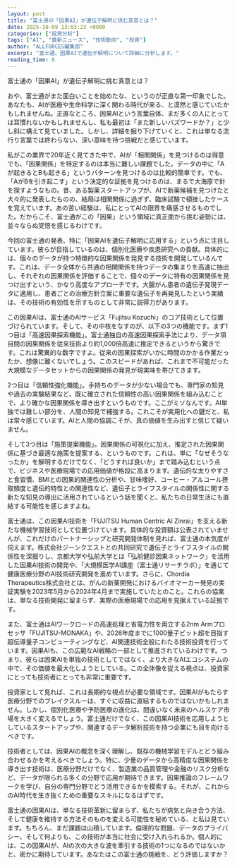 ```yaml
---
layout: post
title: "富士通の「因果AI」が遺伝子解明に挑む真意とは？"
date: 2025-10-09 13:03:23 +0000
categories: ["投資分析"]
tags: ["AI", "最新ニュース", "技術動向", "投資"]
author: "ALLFORCES編集部"
excerpt: "富士通、因果AIで遺伝子解明について詳細に分析します。"
reading_time: 8
---
```


富士通の「因果AI」が遺伝子解明に挑む真意とは？

おや、富士通がまた面白いことを始めたな、というのが正直な第一印象でした。あなたも、AIが医療や生命科学に深く関わる時代が来る、と漠然と感じていたかもしれませんね。正直なところ、因果AIという言葉自体、まだ多くの人にとっては耳慣れないかもしれませんし、私も最初は「また新しいバズワードか？」と少し斜に構えて見ていました。しかし、詳細を掘り下げていくと、これは単なる流行り言葉では終わらない、深い意味を持つ挑戦だと感じています。

私がこの業界で20年近く見てきた中で、AIが「相関関係」を見つけるのは得意でも、「因果関係」を特定するのは本当に難しい課題でした。データの中に「Aが起きるとBも起きる」というパターンを見つけるのは比較的簡単です。でも、「AがBを引き起こす」という決定的な証拠を見つけるのは、まるで大海原で針を探すようなもの。昔、ある製薬スタートアップが、AIで新薬候補を見つけたと大々的に発表したものの、結局は相関関係に過ぎず、臨床試験で頓挫したケースを覚えています。あの苦い経験は、私にとってAIの限界を痛感させるものでした。だからこそ、富士通がこの「因果」という領域に真正面から挑む姿勢には、並々ならぬ覚悟を感じるわけです。

今回の富士通の発表、特に「因果AIを遺伝子解明に応用する」という点に注目しています。彼らが目指しているのは、個別化医療や疾患研究への貢献。具体的には、個々のデータが持つ特徴的な因果関係を発見する技術を開発しているんです。これは、データ全体から共通の相関関係を持つデータの集まりを高速に抽出し、それぞれの因果関係を評価することで、個々のデータに特有の因果関係を見つけ出すという、かなり高度なアプローチです。大腸がん患者の遺伝子発現データに適用し、患者ごとの治療方針立案に重要な遺伝子を再発見したという実績は、その技術の有効性を示すものとして非常に説得力があります。

この因果AIは、富士通のAIサービス「Fujitsu Kozuchi」のコア技術として位置づけられています。そして、その中核をなすのが、以下の3つの機能です。まず1つ目は「高速因果探索機能」。富士通独自の高速因果探索手法により、データ項目間の因果関係を従来技術より約1,000倍高速に推定できるというから驚きです。これは驚異的な数字ですよ。従来の因果探索がいかに時間のかかる作業だったか、想像に難くないでしょう。このスピードがあれば、これまで不可能だった大規模なデータセットからの因果関係の発見が現実味を帯びてきます。

2つ目は「信頼性強化機能」。手持ちのデータが少ない場合でも、専門家の知見や過去の実験結果など、既に確立された信頼性の高い因果関係を組み込むことで、より確かな因果関係を導き出すというものです。ここがミソなんです。AI単独では難しい部分を、人間の知見で補強する。これこそが実用化への鍵だと、私は常々感じています。AIと人間の協調こそが、真の価値を生み出すと信じて疑いません。

そして3つ目は「施策提案機能」。因果関係の可視化に加え、推定された因果関係に基づき最適な施策を提案する、というものです。これは、単に「なぜそうなったか」を解明するだけでなく、「どうすれば良いか」まで踏み込むという点で、ビジネスや医療現場での応用価値が格段に高まります。遺伝的な太りやすさと食習慣、BMIとの因果的関連性の分析や、甘味嗜好、コーヒー・アルコール摂取頻度と遺伝的特性との関連性など、遺伝子とライフスタイルの関係性に関する新たな知見の導出に活用されているという話を聞くと、私たちの日常生活にも直結する可能性を感じますよね。

富士通は、この因果AI技術を「FUJITSU Human Centric AI Zinrai」を支える新たな機械学習技術として位置づけています。具体的な投資額は公表されていませんが、これだけのパートナーシップと研究開発体制を見れば、富士通の本気度が伺えます。株式会社ジーンクエストとの共同研究で遺伝子とライフスタイルの関係性を深掘りし、京都大学や弘前大学とは「弘前健診因果ネットワーク」を活用した因果AI技術の開発や、「大規模医学AI講座（富士通リサーチラボ）」を通じて健康医療分野のAI技術研究開発を進めています。さらに、Chordia Therapeutics株式会社とは、がんの新薬開発におけるバイオマーカー発見の実証実験を2023年5月から2024年4月まで実施していたとのこと。これらの協業は、単なる技術開発に留まらず、実際の医療現場での応用を見据えている証拠です。

また、富士通はAIワークロードの高速処理と省電力性を両立する2nm Armプロセッサ「FUJITSU-MONAKA」や、2026年度までに1000量子ビット超を目指す超伝導量子コンピューティングなど、AI関連技術全般にわたる技術投資を行っています。因果AIも、この広範なAI戦略の一部として推進されているわけです。つまり、彼らは因果AIを単独の技術としてではなく、より大きなAIエコシステムの中で、その価値を最大化しようとしている。この全体像を捉える視点は、投資家にとっても技術者にとっても非常に重要です。

投資家として見れば、これは長期的な視点が必要な領域です。因果AIがもたらす医療分野でのブレイクスルーは、すぐに収益に直結するものではないかもしれません。しかし、個別化医療や予防医療の進化は、間違いなく未来のヘルスケア市場を大きく変えるでしょう。富士通だけでなく、この因果AI技術を応用しようとしているスタートアップや、関連するデータ解析技術を持つ企業にも目を向けるべきです。

技術者としては、因果AIの概念を深く理解し、既存の機械学習モデルとどう組み合わせるかを考えるべきでしょう。特に、少量のデータから高精度な因果関係を導き出す技術は、医療分野だけでなく、製造業の品質管理や金融のリスク分析など、データが限られる多くの分野で応用が期待できます。因果推論のフレームワークを学び、自分の専門分野でどう活用できるかを模索する。それが、これからのAI時代を生き抜くための重要なスキルになるはずです。

富士通の因果AIは、単なる技術革新に留まらず、私たちが病気と向き合う方法、そして健康を維持する方法そのものを変える可能性を秘めている、と私は見ています。もちろん、まだ課題は山積しています。倫理的な問題、データのプライバシー、そして何よりも、この技術が本当に社会に受け入れられるか。個人的には、この因果AIが、AIの次の大きな波を牽引する技術の1つになるのではないかと、密かに期待しています。あなたはこの富士通の挑戦を、どう評価しますか？

